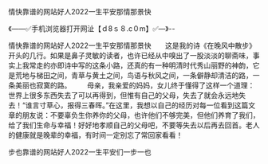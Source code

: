 情快靠谱的网站好人2022一生平安那情那景快

《——✅手机浏览器打开网沚【ｄ8ｓ８.c０m】✅—》--

情快靠谱的网站好人2022一生平安那情那景快　　这是我的诗《在晚风中散步》开头的几行。如果是鼻子灵敏的读者，也许已经从中嗅出了一股淡淡的聊斋味，事实上我常走的亦即诗中写的这条小路，还真的有一种明清时代秀山丽野的神韵，它是荒地与梯田之间，青草与黄土之间，鸟语与秋风之间，一条僻静却清洁的路，一条美丽也寂寞的路。
　　母亲，我亲爱的妈妈，女儿终于懂得了这样一个道理：世界上很多东西失去了可以再得到，但惟有自己的父母，失去了就会永远地失去！“谁言寸草心，报得三春晖。”在这里，我想以自己的经历对每一位看到这篇文章的朋友说：不要辜负生你养你的父母，也许他们不够完美，但他们养育了我们，给了我们生命与幸福！好好地孝顺自己的父母吧，不要等失去以后再去回首。老人的健康就是晚辈的幸福，有时间一定别忘了常回家看看！





步也靠谱的网站好人2022一生平安们一步一也
